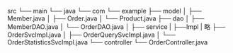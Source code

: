 src
└── main
    └── java
        └── com
            └── example
                ├── model
                │   ├── Member.java
                │   ├── Order.java
                │   └── Product.java
                ├── dao
                │   ├── MemberDAO.java
                │   └── OrderDAO.java
                │ 
                ├── service
                |   ├──Impl
                |   略  ├── OrderSvcImpl.java
                │       ├── OrderQuerySvcImpl.java
                │       └── OrderStatisticsSvcImpl.java
                └── controller
                    └── OrderController.java
